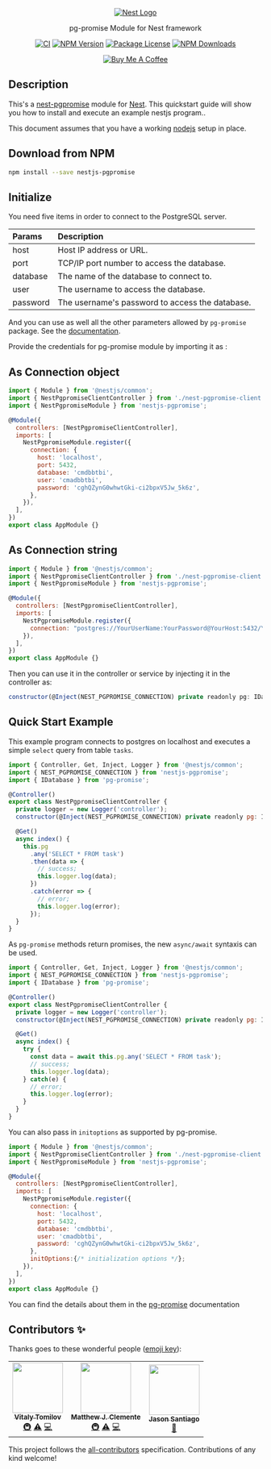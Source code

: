 <p align="center">
  <a href="http://nestjs.com/" target="blank"><img src="http://kamilmysliwiec.com/public/nest-logo.png#1" alt="Nest Logo" />   </a>

</p>

<p align="center">pg-promise Module for Nest framework</p>

<p align="center">
 <a href="https://www.npmjs.com/package/nestjs-pgpromise"><img src="https://github.com/rubiin/nestjs-pgpromise/workflows/CI/badge.svg" alt="CI" /></a> 
<a href="https://img.shields.io/npm/v/nestjs-pgpromise"><img src="https://img.shields.io/npm/v/nestjs-pgpromise" alt="NPM Version" /></a>
<a href="https://img.shields.io/npm/l/nestjs-pgpromise"><img src="https://img.shields.io/npm/l/nestjs-pgpromise" alt="Package License" /></a>
<a href="https://www.npmjs.com/package/nestjs-pgpromise"><img src="https://img.shields.io/npm/dm/nestjs-pgpromise" alt="NPM Downloads" /></a>
  


</p>


<p align="center">
<a href="https://www.buymeacoffee.com/XbgWxt567" target="_blank"><img src="https://i.imgur.com/CahshSS.png" alt="Buy Me A Coffee" style="height: auto !important;width: auto !important;" ></a>

</p>

## Description

This's a [nest-pgpromise](https://github.com/rubiin/nest-pgpromise) module for [Nest](https://github.com/nestjs/nest).
This quickstart guide will show you how to install and execute an example nestjs program..

This document assumes that you have a working [nodejs](http://nodejs.org/) setup in place.

## Download from NPM

```sh
npm install --save nestjs-pgpromise
```

## Initialize

You need five items in order to connect to the PostgreSQL server.

| Params | Description |
| :------- | :------------ |
| host | Host IP address or URL. |
| port | TCP/IP port number to access the database. |
| database | The name of the database to connect to. |
| user | The username to access the database. |
| password | The username's password to access the database. |

And you can use as well all the other parameters allowed by `pg-promise` package. See the [documentation](https://vitaly-t.github.io/pg-promise/index.html).

Provide the credentials for pg-promise module by importing it as :

## As Connection object

```javascript
import { Module } from '@nestjs/common';
import { NestPgpromiseClientController } from './nest-pgpromise-client.controller';
import { NestPgpromiseModule } from 'nestjs-pgpromise';

@Module({
  controllers: [NestPgpromiseClientController],
  imports: [
    NestPgpromiseModule.register({
      connection: {
        host: 'localhost',
        port: 5432,
        database: 'cmdbbtbi',
        user: 'cmadbbtbi',
        password: 'cghQZynG0whwtGki-ci2bpxV5Jw_5k6z',
      },
    }),
  ],
})
export class AppModule {}
```

## As Connection string

```javascript
import { Module } from '@nestjs/common';
import { NestPgpromiseClientController } from './nest-pgpromise-client.controller';
import { NestPgpromiseModule } from 'nestjs-pgpromise';

@Module({
  controllers: [NestPgpromiseClientController],
  imports: [
    NestPgpromiseModule.register({
      connection: "postgres://YourUserName:YourPassword@YourHost:5432/YourDatabase"
    }),
  ],
})
export class AppModule {}
```

Then you can use it in the controller or service by injecting it in the controller as:

```javascript
constructor(@Inject(NEST_PGPROMISE_CONNECTION) private readonly pg: IDatabase<any>) {}
```

## Quick Start Example

This example program connects to postgres on localhost and executes a simple `select` query from table `tasks`.

```javascript
import { Controller, Get, Inject, Logger } from '@nestjs/common';
import { NEST_PGPROMISE_CONNECTION } from 'nestjs-pgpromise';
import { IDatabase } from 'pg-promise';

@Controller()
export class NestPgpromiseClientController {
  private logger = new Logger('controller');
  constructor(@Inject(NEST_PGPROMISE_CONNECTION) private readonly pg: IDatabase<any>) {}

  @Get()
  async index() {
    this.pg
      .any('SELECT * FROM task')
      .then(data => {
        // success;
        this.logger.log(data);
      })
      .catch(error => {
        // error;
        this.logger.log(error);
      });
  }
}
```

As `pg-promise` methods return promises, the new `async/await` syntaxis can be used.

```javascript
import { Controller, Get, Inject, Logger } from '@nestjs/common';
import { NEST_PGPROMISE_CONNECTION } from 'nestjs-pgpromise';
import { IDatabase } from 'pg-promise';

@Controller()
export class NestPgpromiseClientController {
  private logger = new Logger('controller');
  constructor(@Inject(NEST_PGPROMISE_CONNECTION) private readonly pg: IDatabase<any>) {}

  @Get()
  async index() {
    try {
      const data = await this.pg.any('SELECT * FROM task');
      // success;
      this.logger.log(data);
    } catch(e) {
      // error;
      this.logger.log(error);
    }
  }
}
```

You can also pass in `initoptions` as supported by pg-promise. 

```javascript
import { Module } from '@nestjs/common';
import { NestPgpromiseClientController } from './nest-pgpromise-client.controller';
import { NestPgpromiseModule } from 'nestjs-pgpromise';

@Module({
  controllers: [NestPgpromiseClientController],
  imports: [
    NestPgpromiseModule.register({
      connection: {
        host: 'localhost',
        port: 5432,
        database: 'cmdbbtbi',
        user: 'cmadbbtbi',
        password: 'cghQZynG0whwtGki-ci2bpxV5Jw_5k6z',
      },
      initOptions:{/* initialization options */};
    }),
  ],
})
export class AppModule {}
```

You can find the details about them in the [pg-promise](https://vitaly-t.github.io/pg-promise/index.html) documentation

## Contributors ✨

Thanks goes to these wonderful people ([emoji key](https://allcontributors.org/docs/en/emoji-key)):

<!-- ALL-CONTRIBUTORS-LIST:START - Do not remove or modify this section -->
<!-- prettier-ignore-start -->
<!-- markdownlint-disable -->
<table>
  <tr>
    <td align="center"><a href="http://vitalytomilov.com"><img src="https://avatars1.githubusercontent.com/u/5108906?v=4" width="100px;" alt=""/><br /><sub><b>Vitaly Tomilov</b></sub></a><br /><a href="#infra-vitaly-t" title="Infrastructure (Hosting, Build-Tools, etc)">🚇</a> <a href="https://github.com/rubiin/nestjs-pgpromise/commits?author=vitaly-t" title="Tests">⚠️</a> <a href="https://github.com/rubiin/nestjs-pgpromise/commits?author=vitaly-t" title="Code">💻</a></td>
    <td align="center"><a href="https://blog.mattclemente.com"><img src="https://avatars0.githubusercontent.com/u/5348419?v=4" width="100px;" alt=""/><br /><sub><b>Matthew J. Clemente</b></sub></a><br /><a href="#infra-mjclemente" title="Infrastructure (Hosting, Build-Tools, etc)">🚇</a> <a href="https://github.com/rubiin/nestjs-pgpromise/commits?author=mjclemente" title="Tests">⚠️</a> <a href="https://github.com/rubiin/nestjs-pgpromise/commits?author=mjclemente" title="Code">💻</a></td>
    <td align="center"><a href="https://github.com/nythrox"><img src="https://avatars2.githubusercontent.com/u/41273690?v=4" width="100px;" alt=""/><br /><sub><b>Jason Santiago</b></sub></a><br /><a href="https://github.com/rubiin/nestjs-pgpromise/commits?author=nythrox" title="Documentation">📖</a></td>
  </tr>
</table>

<!-- markdownlint-enable -->
<!-- prettier-ignore-end -->
<!-- ALL-CONTRIBUTORS-LIST:END -->

This project follows the [all-contributors](https://github.com/all-contributors/all-contributors) specification. Contributions of any kind welcome!
